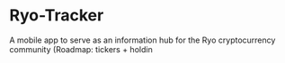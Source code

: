 # Ryo-Tracker
A mobile app to serve as an information hub for the Ryo cryptocurrency community (Roadmap: tickers + holdin